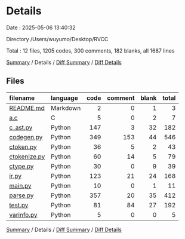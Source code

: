 # Details

Date : 2025-05-06 13:40:32

Directory /Users/wuyumo/Desktop/RVCC

Total : 12 files,  1205 codes, 300 comments, 182 blanks, all 1687 lines

[Summary](results.md) / Details / [Diff Summary](diff.md) / [Diff Details](diff-details.md)

## Files
| filename | language | code | comment | blank | total |
| :--- | :--- | ---: | ---: | ---: | ---: |
| [README.md](/README.md) | Markdown | 2 | 0 | 1 | 3 |
| [a.c](/a.c) | C | 5 | 0 | 2 | 7 |
| [c\_ast.py](/c_ast.py) | Python | 147 | 3 | 32 | 182 |
| [codegen.py](/codegen.py) | Python | 349 | 153 | 44 | 546 |
| [ctoken.py](/ctoken.py) | Python | 36 | 5 | 2 | 43 |
| [ctokenize.py](/ctokenize.py) | Python | 60 | 14 | 5 | 79 |
| [ctype.py](/ctype.py) | Python | 30 | 0 | 9 | 39 |
| [ir.py](/ir.py) | Python | 123 | 21 | 24 | 168 |
| [main.py](/main.py) | Python | 10 | 0 | 1 | 11 |
| [parse.py](/parse.py) | Python | 357 | 20 | 35 | 412 |
| [test.py](/test.py) | Python | 81 | 84 | 27 | 192 |
| [varinfo.py](/varinfo.py) | Python | 5 | 0 | 0 | 5 |

[Summary](results.md) / Details / [Diff Summary](diff.md) / [Diff Details](diff-details.md)